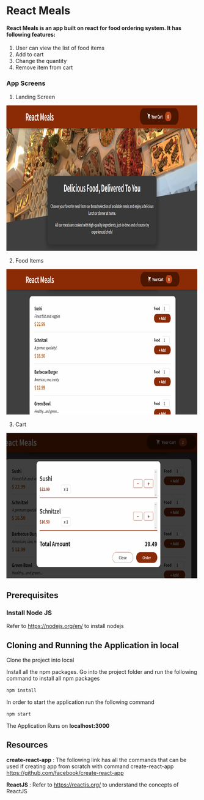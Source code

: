 # React Meals
#### React Meals is an app built on react for food ordering system. It has following features:
1. User can view the list of food items
2. Add to cart
3. Change the quantity
4. Remove item from cart

### App Screens
1. Landing Screen
<img src="https://github.com/Sinha1994/react_meals/blob/main/public/images/Banner.png" width="500" height="380">

2. Food Items
<img src="https://github.com/Sinha1994/react_meals/blob/main/public/images/Food%20Items.png" width="500" height="380">

3. Cart
<img src="https://github.com/Sinha1994/react_meals/blob/main/public/images/Cart.png" width="500" height="380">

## Prerequisites

### Install Node JS
Refer to https://nodejs.org/en/ to install nodejs

## Cloning and Running the Application in local

Clone the project into local

Install all the npm packages. Go into the project folder and run the following command to install all npm packages

```bash
npm install
```

In order to start the application run the following command

```bash
npm start
```

The Application Runs on **localhost:3000**

## Resources

**create-react-app** : The following link has all the commands that can be used if creating app from scratch with command create-react-app
https://github.com/facebook/create-react-app

**ReactJS** : Refer to https://reactjs.org/ to understand the concepts of ReactJS
